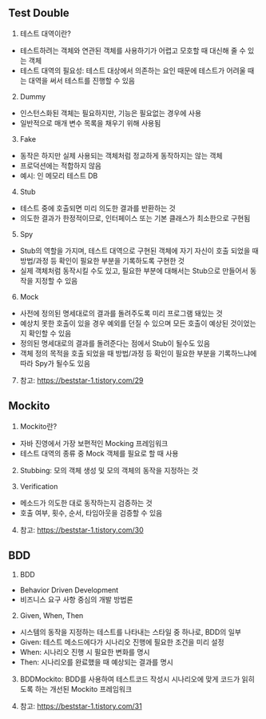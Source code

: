 ## Test Double

1. 테스트 대역이란?

- 테스트하려는 객체와 연관된 객체를 사용하기가 어렵고 모호할 때 대신해 줄 수 있는 객체
- 테스트 대역의 필요성: 테스트 대상에서 의존하는 요인 때문에 테스트가 어려울 때는 대역을 써서 테스트를 진행할 수 있음

2. Dummy

- 인스턴스화된 객체는 필요하지만, 기능은 필요없는 경우에 사용
- 일반적으로 매개 변수 목록을 채우기 위해 사용됨

3. Fake

- 동작은 하지만 실제 사용되는 객체처럼 정교하게 동작하지는 않는 객체
- 프로덕션에는 적합하지 않음
- 예시: 인 메모리 테스트 DB

4. Stub

- 테스트 중에 호출되면 미리 의도한 결과를 반환하는 것
- 의도한 결과가 한정적이므로, 인터페이스 또는 기본 클래스가 최소한으로 구현됨

5. Spy

- Stub의 역할을 가지며, 테스트 대역으로 구현된 객체에 자기 자신이 호출 되었을 때 방법/과정 등 확인이 필요한 부분을 기록하도록 구현한 것
- 실제 객체처럼 동작시킬 수도 있고, 필요한 부분에 대해서는 Stub으로 만들어서 동작을 지정할 수 있음

6. Mock

- 사전에 정의된 명세대로의 결과를 돌려주도록 미리 프로그램 돼있는 것
- 예상치 못한 호출이 있을 경우 예외를 던질 수 있으며 모든 호출이 예상된 것이었는지 확인할 수 있음
- 정의된 명세대로의 결과를 돌려준다는 점에서 Stub이 될수도 있음
- 객체 정의 목적을 호출 되었을 때 방법/과정 등 확인이 필요한 부분을 기록하느냐에 따라 Spy가 될수도 있음

7. 참고: https://beststar-1.tistory.com/29

## Mockito

1. Mockito란?

- 자바 진영에서 가장 보편적인 Mocking 프레임워크
- 테스트 대역의 종류 중 Mock 객체를 필요로 할 때 사용

2. Stubbing: 모의 객체 생성 및 모의 객체의 동작을 지정하는 것

3. Verification

- 메소드가 의도한 대로 동작하는지 검증하는 것
- 호출 여부, 횟수, 순서, 타임아웃을 검증할 수 있음

4. 참고: https://beststar-1.tistory.com/30

## BDD

1. BDD

- Behavior Driven Development
- 비즈니스 요구 사항 중심의 개발 방법론

2. Given, When, Then

- 시스템의 동작을 지정하는 테스트를 나타내는 스타일 중 하나로, BDD의 일부
- Given: 테스트 메소드에다가 시나리오 진행에 필요한 조건을 미리 설정
- When: 시나리오 진행 시 필요한 변화를 명시
- Then: 시나리오를 완료했을 때 예상되는 결과를 명시

3. BDDMockito: BDD를 사용하여 테스트코드 작성시 시나리오에 맞게 코드가 읽히도록 하는 개선된 Mockito 프레임워크

4. 참고: https://beststar-1.tistory.com/31

